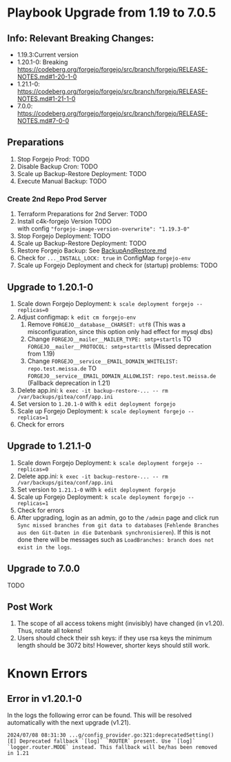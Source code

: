 # Playbook Upgrade from 1.19 to 7.0.5

## Info: Relevant Breaking Changes:

* 1.19.3:Current version
* 1.20.1-0: Breaking https://codeberg.org/forgejo/forgejo/src/branch/forgejo/RELEASE-NOTES.md#1-20-1-0
* 1.21.1-0: https://codeberg.org/forgejo/forgejo/src/branch/forgejo/RELEASE-NOTES.md#1-21-1-0
* 7.0.0: https://codeberg.org/forgejo/forgejo/src/branch/forgejo/RELEASE-NOTES.md#7-0-0

## Preparations

1. Stop Forgejo Prod: TODO
1. Disable Backup Cron: TODO
1. Scale up Backup-Restore Deployment: TODO
1. Execute Manual Backup: TODO

### Create 2nd Repo Prod Server

1. Terraform Preparations for 2nd Server: TODO
1. Install c4k-forgejo Version TODO   
   with config `"forgejo-image-version-overwrite": "1.19.3-0"`
1. Stop Forgejo Deployment: TODO
1. Scale up Backup-Restore Deployment: TODO
1. Restore Forgejo Backup: See [BackupAndRestore.md](BackupAndRestore.md)
1. Check for `..._INSTALL_LOCK: true` in ConfigMap `forgejo-env`
1. Scale up Forgejo Deployment and check for (startup) problems: TODO

## Upgrade to 1.20.1-0

1. Scale down Forgejo Deployment: `k scale deployment forgejo --replicas=0`
1. Adjust configmap: `k edit cm forgejo-env`
    1. Remove `FORGEJO__database__CHARSET: utf8` (This was a misconfiguration, since this option only had effect for mysql dbs)
    1. Change `FORGEJO__mailer__MAILER_TYPE: smtp+startls` TO `FORGEJO__mailer__PROTOCOL: smtp+starttls` (Missed deprecation from 1.19)
    1. Change `FORGEJO__service__EMAIL_DOMAIN_WHITELIST: repo.test.meissa.de` TO `FORGEJO__service__EMAIL_DOMAIN_ALLOWLIST: repo.test.meissa.de` (Fallback deprecation in 1.21)
1. Delete app.ini: `k exec -it backup-restore-... -- rm /var/backups/gitea/conf/app.ini`
1. Set version to `1.20.1-0` with `k edit deployment forgejo`
1. Scale up Forgejo Deployment: `k scale deployment forgejo --replicas=1`
1. Check for errors

## Upgrade to 1.21.1-0

1. Scale down Forgejo Deployment: `k scale deployment forgejo --replicas=0`
1. Delete app.ini: `k exec -it backup-restore-... -- rm /var/backups/gitea/conf/app.ini`
1. Set version to `1.21.1-0` with `k edit deployment forgejo`
1. Scale up Forgejo Deployment: `k scale deployment forgejo --replicas=1`
1. Check for errors
1. After upgrading, login as an admin, go to the `/admin` page and click run `Sync missed branches from git data to databases` (`Fehlende Branches aus den Git-Daten in die Datenbank synchronisieren`). If this is not done there will be messages such as `LoadBranches: branch does not exist in the logs`.

## Upgrade to 7.0.0

TODO

## Post Work

1. The scope of all access tokens might (invisibly) have changed (in v1.20). Thus, rotate all tokens!
2. Users should check their ssh keys: if they use rsa keys the minimum length should be 3072 bits! However, shorter keys should still work.

# Known Errors

## Error in v1.20.1-0

In the logs the following error can be found. This will be resolved automatically with the next upgrade (v1.21).

```
2024/07/08 08:31:30 ...g/config_provider.go:321:deprecatedSetting() [E] Deprecated fallback `[log]` `ROUTER` present. Use `[log]` `logger.router.MODE` instead. This fallback will be/has been removed in 1.21
```